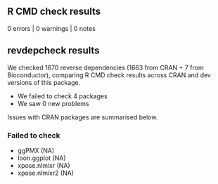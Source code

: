 ## R CMD check results

0 errors | 0 warnings | 0 notes


## revdepcheck results

We checked 1670 reverse dependencies (1663 from CRAN + 7 from Bioconductor), comparing R CMD check results across CRAN and dev versions of this package.

 * We failed to check 4 packages
 * We saw 0 new problems

Issues with CRAN packages are summarised below.

### Failed to check

* ggPMX         (NA)
* loon.ggplot   (NA)
* xpose.nlmixr  (NA)
* xpose.nlmixr2 (NA)

